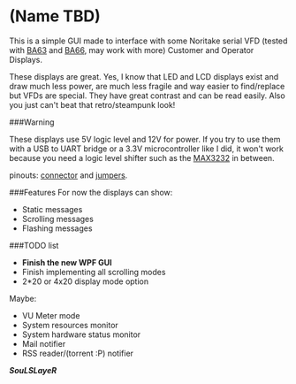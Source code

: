 # (Name TBD)

This is a simple GUI made to interface with some Noritake serial VFD (tested with [BA63] and [BA66], may work with more)  Customer and Operator Displays.

These displays are great.
Yes, I know that LED and LCD displays exist and draw much less power, are much less fragile and way easier to find/replace but VFDs are special. They have great contrast and can be read easily.
Also you just can't beat that retro/steampunk look!

###Warning

These displays use 5V logic level and 12V for power.
If you try to use them with a USB to UART bridge or a 3.3V microcontroller like I did, it won't work because you need a logic level shifter such as the [MAX3232] in between.

pinouts: [connector] and [jumpers].

###Features
For now the displays can show:

* Static messages
* Scrolling messages 
* Flashing messages

###TODO list

* **Finish the new WPF GUI**
* Finish implementing all scrolling modes
* 2*20 or 4x20 display mode option

Maybe:
* VU Meter mode
* System resources monitor
* System hardware status monitor
* Mail notifier
* RSS reader/(torrent :P) notifier


[BA63]:http://www.wincor-nixdorf.com/internet/site_EN/EN/Products/Hardware/Retail/Peripherals/CustomOperDisplays/BA63/ba63_node.html
[BA66]:http://www.wincor-nixdorf.com/internet/site_EN/EN/Products/Hardware/Retail/Peripherals/CustomOperDisplays/BA66/ba66_node.html
[MAX3232]:http://pdfserv.maximintegrated.com/en/ds/MAX3222-MAX3241.pdf
[connector]:https://i.imgur.com/nl01DJ9.jpg
[jumpers]:https://i.imgur.com/zyeyIpC.jpg


***SouLSLayeR***
